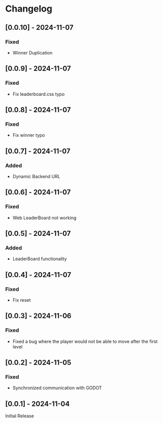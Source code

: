 # Changelog

## [0.0.10] - 2024-11-07
### Fixed
- Winner Duplication

## [0.0.9] - 2024-11-07
### Fixed
- Fix leaderboard.css typo

## [0.0.8] - 2024-11-07
### Fixed
- Fix winner typo

## [0.0.7] - 2024-11-07
### Added
- Dynamic Backend URL

## [0.0.6] - 2024-11-07
### Fixed
- Web LeaderBoard not working

## [0.0.5] - 2024-11-07
### Added
- LeaderBoard functionality

## [0.0.4] - 2024-11-07
### Fixed
- Fix reset

## [0.0.3] - 2024-11-06
### Fixed
- Fixed a bug where the player would not be able to move after the first level

## [0.0.2] - 2024-11-05
### Fixed
- Synchronized communication with GODOT

## [0.0.1] - 2024-11-04
Initial Release
